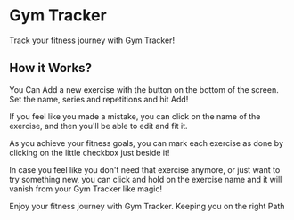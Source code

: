# Gym Tracker

Track your fitness journey with Gym Tracker!

## How it Works?

You Can Add a new exercise with the button on the bottom of the screen.
Set the name, series and repetitions and hit Add!

If you feel like you made a mistake, you can click on the name of the exercise, and then you'll be able to edit and fit it.

As you achieve your fitness goals, you can mark each exercise as done by clicking on the little checkbox just beside it!

In case you feel like you don't need that exercise anymore, or just want to try something new, 
you can click and hold on the exercise name and it will vanish from your Gym Tracker like magic!

Enjoy your fitness journey with Gym Tracker. Keeping you on the right Path
